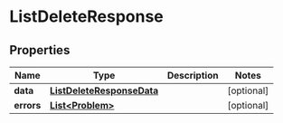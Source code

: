 

# ListDeleteResponse


## Properties

| Name | Type | Description | Notes |
|------------ | ------------- | ------------- | -------------|
|**data** | [**ListDeleteResponseData**](ListDeleteResponseData.md) |  |  [optional] |
|**errors** | [**List&lt;Problem&gt;**](Problem.md) |  |  [optional] |



